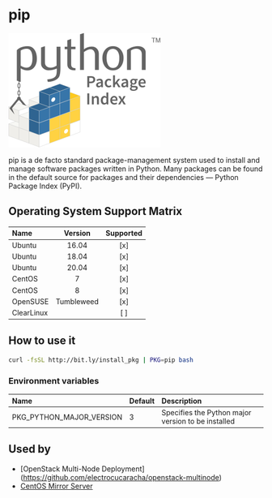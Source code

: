 # pip

![Logo](../../docs/img/pypi.png)

pip is a de facto standard package-management system used to install
and manage software packages written in Python. Many packages can be
found in the default source for packages and their dependencies —
Python Package Index (PyPI).

## Operating System Support Matrix

| Name       | Version    | Supported |
|:-----------|:----------:|:---------:|
| Ubuntu     | 16.04      | [x]       |
| Ubuntu     | 18.04      | [x]       |
| Ubuntu     | 20.04      | [x]       |
| CentOS     | 7          | [x]       |
| CentOS     | 8          | [x]       |
| OpenSUSE   | Tumbleweed | [x]       |
| ClearLinux |            | [ ]       |

## How to use it

```bash
curl -fsSL http://bit.ly/install_pkg | PKG=pip bash
```
### Environment variables

| Name                     | Default | Description                                        |
|:-------------------------|:--------|:---------------------------------------------------|
| PKG_PYTHON_MAJOR_VERSION | 3       | Specifies the Python major version to be installed |

## Used by

- [OpenStack Multi-Node Deployment] (https://github.com/electrocucaracha/openstack-multinode)
- [CentOS Mirror Server](https://github.com/electrocucaracha/centos-mirror)
